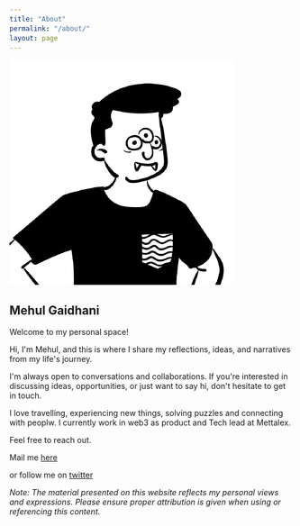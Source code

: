 ```yaml
---
title: "About"
permalink: "/about/"
layout: page
---
```

![profile image](/assets/images/Me/profile.png)

## Mehul Gaidhani

Welcome to my personal space! 

Hi, I'm Mehul, and this is where I share my reflections, ideas, and narratives from my life's journey.

I'm always open to conversations and collaborations. If you're interested in discussing ideas, opportunities, or just want to say hi, don't hesitate to get in touch.

I love travelling, experiencing new things, solving puzzles and connecting with peoplw. I currently work in web3 as product and Tech lead at Mettalex.

Feel free to reach out.

Mail me [here](mailto:mehul97g@gmail.com)

or follow me on [twitter](https://twitter.com/0xmmmehulll)

*Note: The material presented on this website reflects my personal views and expressions. Please ensure proper attribution is given when using or referencing this content.*